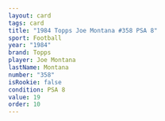 ```yaml
---
layout: card
tags: card
title: "1984 Topps Joe Montana #358 PSA 8"
sport: Football
year: "1984"
brand: Topps
player: Joe Montana
lastName: Montana
number: "358"
isRookie: false
condition: PSA 8
value: 19
order: 10
---
```

